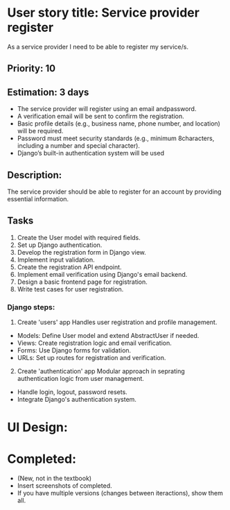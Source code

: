 # User story title: Service provider register
As a service provider I need to be able to register my service/s.

## Priority: 10

## Estimation: 3 days
- The service provider will register using an email andpassword.
- A verification email will be sent to confirm the registration.
- Basic profile details (e.g., business name, phone number, and location) will be required.
- Password must meet security standards (e.g., minimum 8characters, including a number and special character).
- Django’s built-in authentication system will be used 

## Description:
The service provider should be able to register for an account by providing essential information.

## Tasks
1. Create the User model with required fields.
2. Set up Django authentication.
3. Develop the registration form in Django view.
4. Implement input validation.
5. Create the registration API endpoint.
6. Implement email verification using Django's email backend. 
7. Design a basic frontend page for registration.
8. Write test cases for user registration.

### Django steps:
1. Create 'users' app
Handles user registration and profile management.
- Models: Define User model and extend AbstractUser if needed.
- Views: Create registration logic and email verification.
- Forms: Use Django forms for validation.
- URLs: Set up routes for registration and verification.

2. Create 'authentication' app
Modular approach in seprating authentication logic from user management.
- Handle login, logout, password resets.
- Integrate Django's authentication system.

# UI Design:

# Completed:
* (New, not in the textbook) 
* Insert screenshots of completed. 
* If you have multiple versions (changes between iteractions), show them all.

